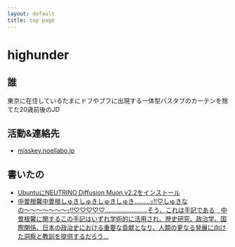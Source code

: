 ```yaml
---
layout: default
title: top page
---
```


# highunder

## 誰

東京に在住しているたまにドフやブフに出現する一体型バスタブのカーテンを捨てた20歳前後のJD

## 活動&連絡先

* [misskey.noellabo.jp](https://misskey.noellabo.jp/@highunder)

## 書いたの

* [UbuntuにNEUTRINO Diffusion Muon v2.2をインストール](2023-11_neutrino_install.html)
* [中曽根馨中曽根しゅきしゅきしゅきしゅき………ｯ!!♡しゅきなの〜〜〜〜〜〜〜ｯ!!♡♡♡♡♡……………………そう、これは手記である　中曽根馨に関するこの手記はいずれ学術的に活用され、歴史研究、政治学、国際関係、日本の政治史における重要な貢献となり、人類の更なる発展に向けた洞察と教訓を提供するだろう…](2023-12_ac2023_nakasone.md)
